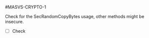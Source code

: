 #MASVS-CRYPTO-1 

Check for the SecRandomCopyBytes usage, other methods might be insecure.

- [ ] Check